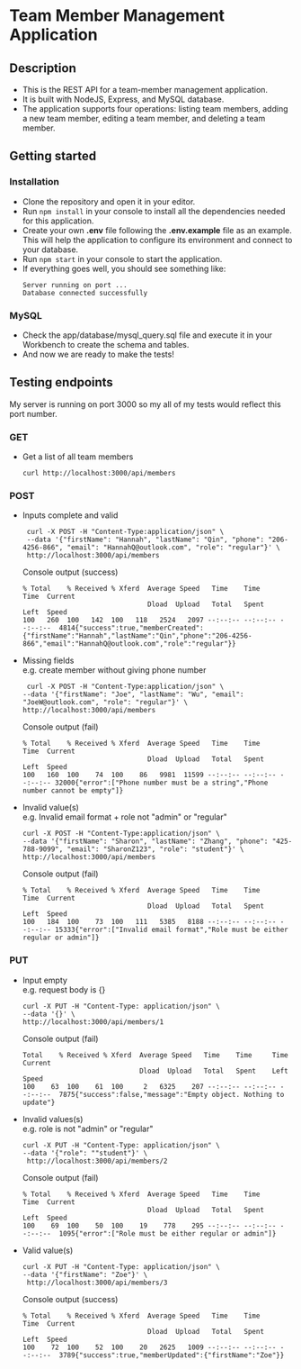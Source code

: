 # Team Member Management Application 


## Description

* This is the REST API for a team-member management application. 
* It is built with NodeJS, Express, and MySQL database. 
* The application supports four operations: 
listing team members, adding a new team member, editing a team member, and deleting a team member.

## Getting started
### Installation
* Clone the repository and open it in your editor. 
* Run ```npm install``` in your console to install all the dependencies needed for this application.
* Create your own **.env** file following the **.env.example** file as an example. 
This will help the application to configure its environment and connect to your database.
* Run ```npm start``` in your console to start the application.
* If everything goes well, you should see something like:<br>
    ```
    Server running on port ...
    Database connected successfully
    ```
### MySQL
* Check the app/database/mysql_query.sql file and execute it in your Workbench to create the schema and tables.
* And now we are ready to make the tests!


## Testing endpoints
My server is running on port 3000 so my all of my tests would reflect this port number.
### GET
* Get a list of all team members
  ```
  curl http://localhost:3000/api/members
  ```

### POST
* Inputs complete and valid 
  ```
   curl -X POST -H "Content-Type:application/json" \
   --data '{"firstName": "Hannah", "lastName": "Qin", "phone": "206-4256-866", "email": "HannahQ@outlook.com", "role": "regular"}' \
   http://localhost:3000/api/members
  ```
  Console output (success)
  ```
  % Total    % Received % Xferd  Average Speed   Time    Time     Time  Current
                                 Dload  Upload   Total   Spent    Left  Speed
  100   260  100   142  100   118   2524   2097 --:--:-- --:--:-- --:--:--  4814{"success":true,"memberCreated":{"firstName":"Hannah","lastName":"Qin","phone":"206-4256-866","email":"HannahQ@outlook.com","role":"regular"}}
  ```

* Missing fields<br>
  e.g. create member without giving phone number
  ```
   curl -X POST -H "Content-Type:application/json" \
  --data '{"firstName": "Joe", "lastName": "Wu", "email": "JoeW@outlook.com", "role": "regular"}' \
  http://localhost:3000/api/members
  ```
  Console output (fail)
  ```
  % Total    % Received % Xferd  Average Speed   Time    Time     Time  Current
                                 Dload  Upload   Total   Spent    Left  Speed
  100   160  100    74  100    86   9981  11599 --:--:-- --:--:-- --:--:-- 32000{"error":["Phone number must be a string","Phone number cannot be empty"]}

  ```

* Invalid value(s) <br>
e.g. Invalid email format + role not "admin" or "regular"
  ```
  curl -X POST -H "Content-Type:application/json" \
  --data '{"firstName": "Sharon", "lastName": "Zhang", "phone": "425-788-9099", "email": "SharonZ123", "role": "student"}' \
  http://localhost:3000/api/members
  ```
  
  Console output (fail)
  ```
  % Total    % Received % Xferd  Average Speed   Time    Time     Time  Current
                                 Dload  Upload   Total   Spent    Left  Speed
  100   184  100    73  100   111   5385   8188 --:--:-- --:--:-- --:--:-- 15333{"error":["Invalid email format","Role must be either regular or admin"]}
  ```

### PUT
* Input empty<br>
e.g. request body is {}
  ```
  curl -X PUT -H "Content-Type: application/json" \
  --data '{}' \
  http://localhost:3000/api/members/1
  ```

  Console output (fail)
  ```
  Total    % Received % Xferd  Average Speed   Time    Time     Time  Current
                               Dload  Upload   Total   Spent    Left  Speed
  100    63  100    61  100     2   6325    207 --:--:-- --:--:-- --:--:--  7875{"success":false,"message":"Empty object. Nothing to update"}
  ```

* Invalid values(s)<br>
  e.g. role is not "admin" or "regular"
  ```
  curl -X PUT -H "Content-Type: application/json" \
  --data '{"role": ""student"}' \
   http://localhost:3000/api/members/2
  ```
  Console output (fail)
  ```
  % Total    % Received % Xferd  Average Speed   Time    Time     Time  Current
                                 Dload  Upload   Total   Spent    Left  Speed
  100    69  100    50  100    19    778    295 --:--:-- --:--:-- --:--:--  1095{"error":["Role must be either regular or admin"]}
  ```

* Valid value(s)
  ```
  curl -X PUT -H "Content-Type: application/json" \
  --data '{"firstName": "Zoe"}' \
   http://localhost:3000/api/members/3
  ```

  Console output (success)
  ```
  % Total    % Received % Xferd  Average Speed   Time    Time     Time  Current
                                 Dload  Upload   Total   Spent    Left  Speed
  100    72  100    52  100    20   2625   1009 --:--:-- --:--:-- --:--:--  3789{"success":true,"memberUpdated":{"firstName":"Zoe"}}
  ```
  
